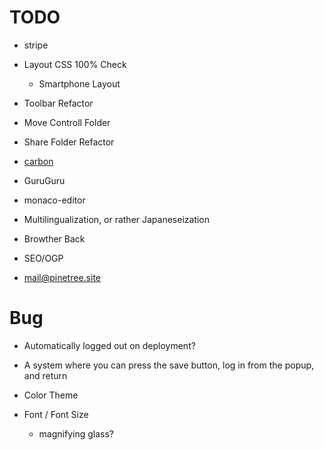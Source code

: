 # TODO
- stripe 

- Layout CSS 100% Check
  - Smartphone Layout
- Toolbar Refactor
- Move Controll Folder
- Share Folder Refactor

- [carbon](https://www.carbonads.net/)
- GuruGuru
- monaco-editor
- Multilingualization, or rather Japaneseization
- Browther Back
- SEO/OGP
- mail@pinetree.site

# Bug
- Automatically logged out on deployment?
- A system where you can press the save button, log in from the popup, and return

	
- Color Theme
- Font / Font Size
  - magnifying glass?
